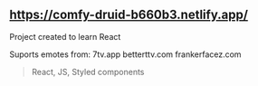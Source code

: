 ## https://comfy-druid-b660b3.netlify.app/
Project created to learn React

Suports emotes from:
  7tv.app 
  betterttv.com 
  frankerfacez.com

>React, 
>JS, 
>Styled components
